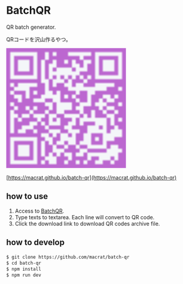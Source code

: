 BatchQR
=======

QR batch generator.

QRコードを沢山作るやつ。

[<img alt="BatchQR" src="./batch-qr.svg" width=320px height=320px>](https://macrat.github.io/batch-qr)

[https://macrat.github.io/batch-qr](https://macrat.github.io/batch-qr)

## how to use
1. Access to [BatchQR](https://macrat.github.io/batch-qr).
2. Type texts to textarea. Each line will convert to QR code.
3. Click the download link to download QR codes archive file.

## how to develop
``` shell
$ git clone https://github.com/macrat/batch-qr
$ cd batch-qr
$ npm install
$ npm run dev
```
